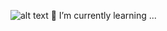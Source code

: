 ![alt text](https://github.com/FarahNajib/FarahNajib.git/img/f2.png)
 🌱 I’m currently learning ...

